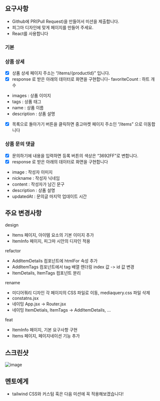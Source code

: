 ## 요구사항

- Github에 PR(Pull Request)을 만들어서 미션을 제출합니다.
- 피그마 디자인에 맞게 페이지를 만들어 주세요.
- React를 사용합니다

### 기본

### 상품 상세

- [x] 상품 상세 페이지 주소는 “/items/{productId}” 입니다.
- [x] response 로 받은 아래의 데이터로 화면을 구현합니다- favoriteCount : 하트 개수
- images : 상품 이미지
- tags : 상품 태그
- name : 상품 이름
- description : 상품 설명
- [x] 목록으로 돌아가기 버튼을 클릭하면 중고마켓 페이지 주소인 “/items” 으로 이동합니다

### 상품 문의 댓글

- [x] 문의하기에 내용을 입력하면 등록 버튼의 색상은 “3692FF”로 변합니다.
- [x] response 로 받은 아래의 데이터로 화면을 구현합니다
- image : 작성자 이미지
- nickname : 작성자 닉네임
- content : 작성자가 남긴 문구
- description : 상품 설명
- updatedAt : 문의글 마지막 업데이트 시간

## 주요 변경사항

design

- Items 페이지, 아이템 요소의 기본 이미지 추가
- ItemInfo 페이지, 피그마 시안의 디자인 적용

refactor

- AddItemDetails 컴포넌트에 htmlFor 속성 추가
- AddItemTags 컴포넌트에서 tag 배열 렌더링 index 값 -> id 값 변경
- ItemDetails, ItemTags 컴포넌트 분리

rename

- 미디어쿼리 디자인 각 페이지의 CSS 파일로 이동, mediaquery.css 파일 삭제
- constatns.jsx
- 네이밍 App.jsx -> Router.jsx
- 네이밍 ItemDetials, ItemTags -> AddItemDetails, ...

feat

- ItemInfo 페이지, 기본 요구사항 구현
- Items 페이지, 페이지네이션 기능 추가

## 스크린샷

![image](이미지url)

## 멘토에게

- tailwind CSS와 커스텀 훅은 다음 미션에 꼭 적용해보겠습니다!
